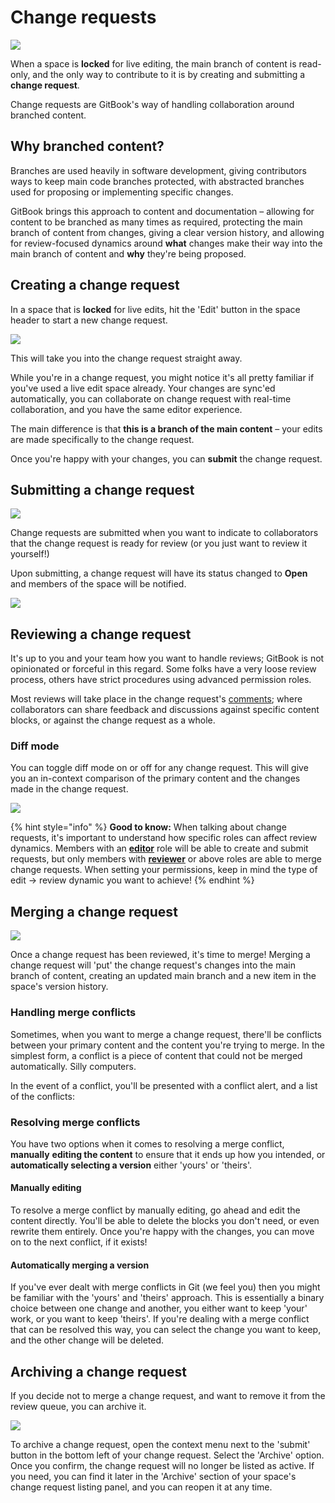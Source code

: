 # Change requests

![](<../.gitbook/assets/Change Request List.png>)

When a space is **locked** for live editing, the main branch of content is read-only, and the only way to contribute to it is by creating and submitting a **change request**.

Change requests are GitBook's way of handling collaboration around branched content.

## Why branched content?

Branches are used heavily in software development, giving contributors ways to keep main code branches protected, with abstracted branches used for proposing or implementing specific changes.

GitBook brings this approach to content and documentation – allowing for content to be branched as many times as required, protecting the main branch of content from changes, giving a clear version history, and allowing for review-focused dynamics around **what** changes make their way into the main branch of content and **why** they're being proposed.

## Creating a change request

In a space that is **locked** for live edits, hit the 'Edit' button in the space header to start a new change request.

![](<../.gitbook/assets/Locked Edits.png>)

This will take you into the change request straight away.

While you're in a change request, you might notice it's all pretty familiar if you've used a live edit space already. Your changes are sync'ed automatically, you can collaborate on change request with real-time collaboration, and you have the same editor experience.

The main difference is that **this is a branch of the main content** – your edits are made specifically to the change request.

Once you're happy with your changes, you can **submit** the change request.

## Submitting a change request

![](<../.gitbook/assets/Submit CR.png>)

Change requests are submitted when you want to indicate to collaborators that the change request is ready for review (or you just want to review it yourself!)

Upon submitting, a change request will have its status changed to **Open** and members of the space will be notified.

![](<../.gitbook/assets/Change Request Notify.png>)

## Reviewing a change request

It's up to you and your team how you want to handle reviews; GitBook is not opinionated or forceful in this regard. Some folks have a very loose review process, others have strict procedures using advanced permission roles.

Most reviews will take place in the change request's [comments](../spaces/comments-discussion.md); where collaborators can share feedback and discussions against specific content blocks, or against the change request as a whole.

### Diff mode

You can toggle diff mode on or off for any change request. This will give you an in-context comparison of the primary content and the changes made in the change request.

![](<../.gitbook/assets/Change Request Diff.png>)

{% hint style="info" %}
**Good to know:** When talking about change requests, it's important to understand how specific roles can affect review dynamics. Members with an [**editor**](../organizations/member-management/roles.md#editor) role will be able to create and submit requests, but only members with [**reviewer**](../organizations/member-management/roles.md#reviewer) or above roles are able to merge change requests. When setting your permissions, keep in mind the type of edit -> review dynamic you want to achieve!
{% endhint %}

## Merging a change request

![](<../.gitbook/assets/Change Requests.png>)

Once a change request has been reviewed, it's time to merge! Merging a change request will 'put' the change request's changes into the main branch of content, creating an updated main branch and a new item in the space's version history.

### Handling merge conflicts

Sometimes, when you want to merge a change request, there'll be conflicts between your primary content and the content you're trying to merge. In the simplest form, a conflict is a piece of content that could not be merged automatically. Silly computers.

In the event of a conflict, you'll be presented with a conflict alert, and a list of the conflicts:

### Resolving merge conflicts

You have two options when it comes to resolving a merge conflict, **manually** **editing the content** to ensure that it ends up how you intended, or **automatically selecting a version** either 'yours' or 'theirs'.

#### Manually editing

To resolve a merge conflict by manually editing, go ahead and edit the content directly. You'll be able to delete the blocks you don't need, or even rewrite them entirely. Once you're happy with the changes, you can move on to the next conflict, if it exists!

#### Automatically merging a version

If you've ever dealt with merge conflicts in Git (we feel you) then you might be familiar with the 'yours' and 'theirs' approach. This is essentially a binary choice between one change and another, you either want to keep 'your' work, or you want to keep 'theirs'. If you're dealing with a merge conflict that can be resolved this way, you can select the change you want to keep, and the other change will be deleted.

## Archiving a change request

If you decide not to merge a change request, and want to remove it from the review queue, you can archive it.

![](../.gitbook/assets/archive-change-request-v1.png)

To archive a change request, open the context menu next to the 'submit' button in the bottom left of your change request. Select the 'Archive' option. Once you confirm, the change request will no longer be listed as active. If you need, you can find it later in the 'Archive' section of your space's change request listing panel, and you can reopen it at any time.
